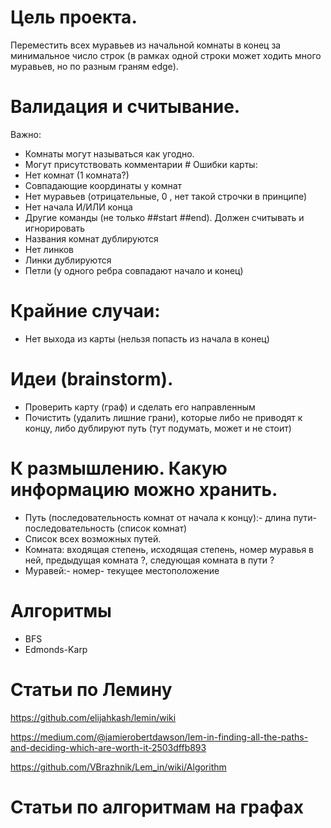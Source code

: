# Цель проекта.

Переместить всех муравьев из начальной комнаты в конец за минимальное число строк (в рамках одной строки может ходить много муравьев, но по разным граням edge).

# Валидация и считывание.
Важно:
- Комнаты могут называться как угодно.
- Могут присутствовать комментарии #
Ошибки карты:
- Нет комнат (1 комната?)
- Совпадающие координаты у комнат
- Нет муравьев (отрицательные, 0 , нет такой строчки в принципе)
- Нет начала И/ИЛИ конца
- Другие команды (не только ##start ##end). Должен считывать и игнорировать
- Названия комнат дублируются
- Нет линков
- Линки дублируются
- Петли (у одного ребра совпадают начало и конец)

# Крайние случаи:
- Нет выхода из карты (нельзя попасть из начала в конец)

# Идеи (brainstorm).

- Проверить карту (граф) и сделать его направленным
- Почистить (удалить лишние грани), которые либо не приводят к концу, либо дублируют путь (тут подумать, может и не стоит)

# К размышлению. Какую информацию можно хранить.

- Путь (последовательность комнат от начала к концу):- длина пути- последовательность (список комнат)
- Список всех возможных путей.
- Комната: входящая степень, исходящая степень, номер муравья в ней, предыдущая комната ?, следующая комната в пути ?
- Муравей:- номер- текущее местоположение 

# Алгоритмы

- BFS
- Edmonds-Karp

# Статьи по Лемину

https://github.com/elijahkash/lemin/wiki

https://medium.com/@jamierobertdawson/lem-in-finding-all-the-paths-and-deciding-which-are-worth-it-2503dffb893

https://github.com/VBrazhnik/Lem_in/wiki/Algorithm

# Статьи по алгоритмам на графах

